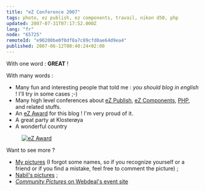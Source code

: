 ```yaml
---
title: "eZ Conference 2007"
tags: photo, ez publish, ez components, travail, nikon d50, php
updated: 2007-07-31T07:17:52.000Z
lang: "fr"
node: "65725"
remoteId: "e90200be0f0df8a7c89cfd0ae64d9ea4"
published: 2007-06-12T00:40:24+02:00
---
```

 
With one word : **GREAT** !

 
With many words :

 * Many fun and interesting people that told me : *you should blog in english* ! I'll try in some cases ;-)
 * Many high level conferences about [eZ Publish](/tag/ez-publish), [eZ Components](/tag/ez-components), [PHP](/tag/php), and related stuffs.
 * An [eZ Award](/images/ez-award.jpg) for this blog ! I'm very proud of it.
 * A great party at Klosterøya
 * A wonderful country
 


<figure class="object-center"><a href="/images/ez-award.jpg"><img src="/images/330x/ez-award.jpg" alt="eZ Award">
</a></figure>




 
Want to see more ?

 * [My pictures](http://photos.pwet.fr/galeries/ez-conference-and-ez-awards-2007/) (I forgot some names, so if you recognize yourself or a friend or if you find a mistake, feel free to comment the picture) ;
 * [Nabil's pictures](http://www.starnab.com/galeries/photos-ez-awards-2007) ;
 * [*Community Pictures* on Webdeal's event site](http://ezconf07.info/site/photos)
